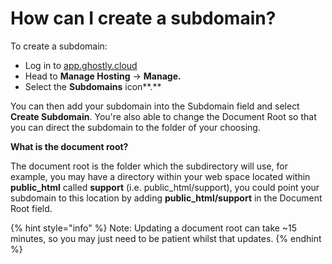 # How can I create a subdomain?

To create a subdomain:

* Log in to [app.ghostly.cloud](https://app.ghostly.cloud/)
* Head to **Manage Hosting** -> **Manage.**
* Select the **Subdomains** icon**.**

You can then add your subdomain into the Subdomain field and select **Create Subdomain**. You're also able to change the Document Root so that you can direct the subdomain to the folder of your choosing.

**What is the document root?**

The document root is the folder which the subdirectory will use, for example, you may have a directory within your web space located within **public\_html** called **support** (i.e. public\_html/support), you could point your subdomain to this location by adding **public\_html/support** in the Document Root field.&#x20;

{% hint style="info" %}
Note: Updating a document root can take \~15 minutes, so you may just need to be patient whilst that updates.
{% endhint %}
